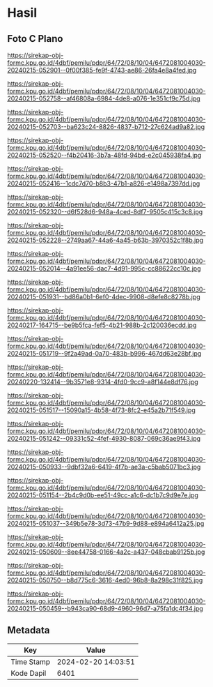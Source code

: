 # Hasil

## Foto C Plano

https://sirekap-obj-formc.kpu.go.id/4dbf/pemilu/pdpr/64/72/08/10/04/6472081004030-20240215-052901--0f00f385-fe9f-4743-ae86-26fa4e8a4fed.jpg

https://sirekap-obj-formc.kpu.go.id/4dbf/pemilu/pdpr/64/72/08/10/04/6472081004030-20240215-052758--af46808a-6984-4de8-a076-1e351cf9c75d.jpg

https://sirekap-obj-formc.kpu.go.id/4dbf/pemilu/pdpr/64/72/08/10/04/6472081004030-20240215-052703--ba623c24-8826-4837-b712-27c624ad9a82.jpg

https://sirekap-obj-formc.kpu.go.id/4dbf/pemilu/pdpr/64/72/08/10/04/6472081004030-20240215-052520--f4b20416-3b7a-48fd-94bd-e2c045938fa4.jpg

https://sirekap-obj-formc.kpu.go.id/4dbf/pemilu/pdpr/64/72/08/10/04/6472081004030-20240215-052416--1cdc7d70-b8b3-47b1-a826-e1498a7397dd.jpg

https://sirekap-obj-formc.kpu.go.id/4dbf/pemilu/pdpr/64/72/08/10/04/6472081004030-20240215-052320--d6f528d6-948a-4ced-8df7-9505c415c3c8.jpg

https://sirekap-obj-formc.kpu.go.id/4dbf/pemilu/pdpr/64/72/08/10/04/6472081004030-20240215-052228--2749aa67-44a6-4a45-b63b-3970352c1f8b.jpg

https://sirekap-obj-formc.kpu.go.id/4dbf/pemilu/pdpr/64/72/08/10/04/6472081004030-20240215-052014--4a91ee56-dac7-4d91-995c-cc88622cc10c.jpg

https://sirekap-obj-formc.kpu.go.id/4dbf/pemilu/pdpr/64/72/08/10/04/6472081004030-20240215-051931--bd86a0b1-6ef0-4dec-9908-d8efe8c8278b.jpg

https://sirekap-obj-formc.kpu.go.id/4dbf/pemilu/pdpr/64/72/08/10/04/6472081004030-20240217-164715--be9b5fca-fef5-4b21-988b-2c120036ecdd.jpg

https://sirekap-obj-formc.kpu.go.id/4dbf/pemilu/pdpr/64/72/08/10/04/6472081004030-20240215-051719--9f2a49ad-0a70-483b-b996-467dd63e28bf.jpg

https://sirekap-obj-formc.kpu.go.id/4dbf/pemilu/pdpr/64/72/08/10/04/6472081004030-20240220-132414--9b3571e8-9314-4fd0-9cc9-a8f144e8df76.jpg

https://sirekap-obj-formc.kpu.go.id/4dbf/pemilu/pdpr/64/72/08/10/04/6472081004030-20240215-051517--15090a15-4b58-4f73-8fc2-e45a2b71f549.jpg

https://sirekap-obj-formc.kpu.go.id/4dbf/pemilu/pdpr/64/72/08/10/04/6472081004030-20240215-051242--09331c52-4fef-4930-8087-069c36ae9f43.jpg

https://sirekap-obj-formc.kpu.go.id/4dbf/pemilu/pdpr/64/72/08/10/04/6472081004030-20240215-050933--9dbf32a6-6419-4f7b-ae3a-c5bab5071bc3.jpg

https://sirekap-obj-formc.kpu.go.id/4dbf/pemilu/pdpr/64/72/08/10/04/6472081004030-20240215-051154--2b4c9d0b-ee51-49cc-a1c6-dc1b7c9d9e7e.jpg

https://sirekap-obj-formc.kpu.go.id/4dbf/pemilu/pdpr/64/72/08/10/04/6472081004030-20240215-051037--349b5e78-3d73-47b9-9d88-e894a6412a25.jpg

https://sirekap-obj-formc.kpu.go.id/4dbf/pemilu/pdpr/64/72/08/10/04/6472081004030-20240215-050609--8ee44758-0166-4a2c-a437-048cbab9125b.jpg

https://sirekap-obj-formc.kpu.go.id/4dbf/pemilu/pdpr/64/72/08/10/04/6472081004030-20240215-050750--b8d775c6-3616-4ed0-96b8-8a298c31f825.jpg

https://sirekap-obj-formc.kpu.go.id/4dbf/pemilu/pdpr/64/72/08/10/04/6472081004030-20240215-050459--b943ca90-68d9-4960-96d7-a75fa1dc4f34.jpg


## Metadata

| Key        | Value               |
| ---------- | ------------------- |
| Time Stamp | 2024-02-20 14:03:51 |
| Kode Dapil | 6401                |



